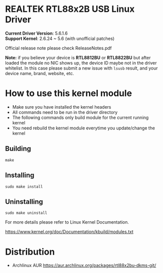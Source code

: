 # REALTEK RTL88x2B USB Linux Driver  
**Current Driver Version**: 5.6.1.6  
**Support Kernel**: 2.6.24 ~ 5.6 (with unofficial patches)  

Official release note please check ReleaseNotes.pdf  

**Note:** if you believe your device is **RTL8812BU** or **RTL8822BU** but after loaded the module no NIC shows up, the device ID maybe not in the driver whitelist. In this case please submit a new issue with `lsusb` result, and your device name, brand, website, etc.


# How to use this kernel module
* Make sure you have installed the kernel headers
* All commands need to be run in the driver directory
* The following commands only build module for the current running kernel
* You need rebuild the kernel module everytime you update/change the kernel
## Building
```
make
```

## Installing
```
sudo make install
```

## Uninstalling
```
sudo make uninstall
```


For more details please refer to Linux Kernel Documentation.

https://www.kernel.org/doc/Documentation/kbuild/modules.txt


# Distribution
* Archlinux AUR https://aur.archlinux.org/packages/rtl88x2bu-dkms-git/
